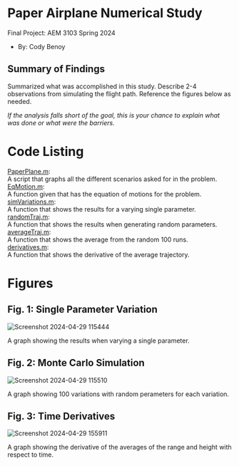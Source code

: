   # Paper Airplane Numerical Study
  Final Project: AEM 3103 Spring 2024

  - By: Cody Benoy

  ## Summary of Findings
  <Show the variations studied in a table>

  Summarized what was accomplished in this study.  Describe 2-4 observations from simulating the flight path.
  Reference the figures below as needed.

  *If the analysis falls short of the goal, this is your chance to explain what was done or what were the barriers.*
 
  # Code Listing
[PaperPlane.m](PaperPlane.m): <br>
A script that graphs all the different scenarios asked for in the problem. <br>
[EqMotion.m](EqMotion.m): <br>
A function given that has the equation of motions for the problem. <br>
[simVariations.m](simVariations.m): <br>
A function that shows the results for a varying single parameter. <br>
[randomTraj.m](randomTraj.m): <br>
A function that shows the results when generating random parameters. <br>
[averageTraj.m](averageTraj.m): <br>
A function that shows the average from the random 100 runs. <br>
[derivatives.m](derivatives.m): <br>
A function that shows the derivative of the average trajectory. <br>
  # Figures

  ## Fig. 1: Single Parameter Variation
  ![Screenshot 2024-04-29 115444](https://github.com/Codybeno/Final_Project/assets/167140425/d5693c9a-532f-4501-9f3e-d6bee93b7c6c)

A graph showing the results when varying a single parameter.

  ## Fig. 2: Monte Carlo Simulation
  ![Screenshot 2024-04-29 115510](https://github.com/Codybeno/Final_Project/assets/167140425/2d089929-553c-44fb-a8c8-523f603e8b82)

A graph showing 100 variations with random perameters for each variation.

 ## Fig. 3: Time Derivatives
 ![Screenshot 2024-04-29 155911](https://github.com/Codybeno/Final_Project/assets/167140425/61e4de83-1353-4512-899d-2960203f7672)

A graph showing the derivative of the averages of the range and height with respect to time.
